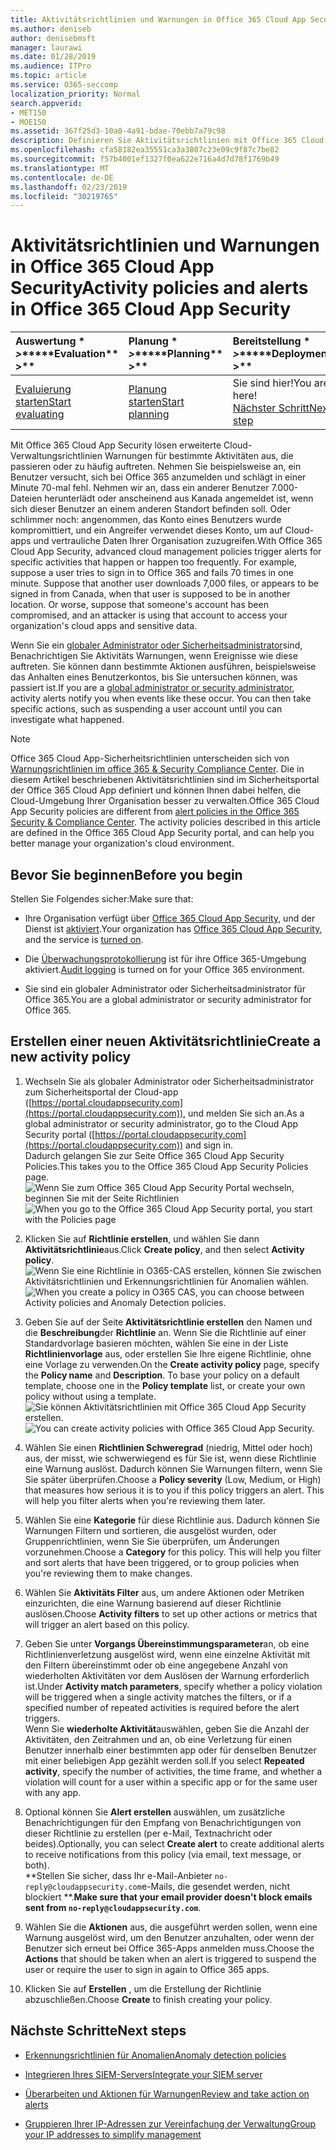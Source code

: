 ```yaml
---
title: Aktivitätsrichtlinien und Warnungen in Office 365 Cloud App Security
ms.author: deniseb
author: denisebmsft
manager: laurawi
ms.date: 01/28/2019
ms.audience: ITPro
ms.topic: article
ms.service: O365-seccomp
localization_priority: Normal
search.appverid:
- MET150
- MOE150
ms.assetid: 367f25d3-10a0-4a91-bdae-70ebb7a79c98
description: Definieren Sie Aktivitätsrichtlinien mit Office 365 Cloud App Security, um Warnungen einzurichten, die ausgelöst werden, wenn bestimmte Aktivitäten zu häufig stattfinden. Durch das Einrichten von Richtlinien zum Auslösen von Warnungen können Sie über bestimmte Aktivitäten benachrichtigt werden und diese überwachen.
ms.openlocfilehash: cfa58182ea35551ca3a3807c23e09c9f87c7be82
ms.sourcegitcommit: f57b4001ef1327f0ea622e716a4d7d78f1769b49
ms.translationtype: MT
ms.contentlocale: de-DE
ms.lasthandoff: 02/23/2019
ms.locfileid: "30219765"
---
```

# <a name="activity-policies-and-alerts-in-office-365-cloud-app-security"></a><span data-ttu-id="29e08-104">Aktivitätsrichtlinien und Warnungen in Office 365 Cloud App Security</span><span class="sxs-lookup"><span data-stu-id="29e08-104">Activity policies and alerts in Office 365 Cloud App Security</span></span>

|<span data-ttu-id="29e08-105">Auswertung \* *\>*\*</span><span class="sxs-lookup"><span data-stu-id="29e08-105">\*\*\*\*Evaluation\*\* \>\*\*</span></span>|<span data-ttu-id="29e08-106">Planung \* *\>*\*</span><span class="sxs-lookup"><span data-stu-id="29e08-106">\*\*\*\*Planning\*\* \>\*\*</span></span>|<span data-ttu-id="29e08-107">Bereitstellung \* *\>*\*</span><span class="sxs-lookup"><span data-stu-id="29e08-107">\*\*\*\*Deployment\*\* \>\*\*</span></span>|<span data-ttu-id="29e08-108">Auslastung \* \* \* \*</span><span class="sxs-lookup"><span data-stu-id="29e08-108">\*\*\*\*Utilization\*\*\*\*</span></span>|
|:-----|:-----|:-----|:-----|
|[<span data-ttu-id="29e08-109">Evaluierung starten</span><span class="sxs-lookup"><span data-stu-id="29e08-109">Start evaluating</span></span>](office-365-cas-overview.md) <br/> |[<span data-ttu-id="29e08-110">Planung starten</span><span class="sxs-lookup"><span data-stu-id="29e08-110">Start planning</span></span>](get-ready-for-office-365-cas.md) <br/> |<span data-ttu-id="29e08-111">Sie sind hier!</span><span class="sxs-lookup"><span data-stu-id="29e08-111">You are here!</span></span>  <br/> [<span data-ttu-id="29e08-112">Nächster Schritt</span><span class="sxs-lookup"><span data-stu-id="29e08-112">Next step</span></span>](anomaly-detection-policies-in-ocas.md) <br/> |[<span data-ttu-id="29e08-113">Verwendung beginnen</span><span class="sxs-lookup"><span data-stu-id="29e08-113">Start utilizing</span></span>](utilization-activities-for-ocas.md) <br/> |
   
<span data-ttu-id="29e08-p102">Mit Office 365 Cloud App Security lösen erweiterte Cloud-Verwaltungsrichtlinien Warnungen für bestimmte Aktivitäten aus, die passieren oder zu häufig auftreten. Nehmen Sie beispielsweise an, ein Benutzer versucht, sich bei Office 365 anzumelden und schlägt in einer Minute 70-mal fehl. Nehmen wir an, dass ein anderer Benutzer 7.000-Dateien herunterlädt oder anscheinend aus Kanada angemeldet ist, wenn sich dieser Benutzer an einem anderen Standort befinden soll. Oder schlimmer noch: angenommen, das Konto eines Benutzers wurde kompromittiert, und ein Angreifer verwendet dieses Konto, um auf Cloud-apps und vertrauliche Daten Ihrer Organisation zuzugreifen.</span><span class="sxs-lookup"><span data-stu-id="29e08-p102">With Office 365 Cloud App Security, advanced cloud management policies trigger alerts for specific activities that happen or happen too frequently. For example, suppose a user tries to sign in to Office 365 and fails 70 times in one minute. Suppose that another user downloads 7,000 files, or appears to be signed in from Canada, when that user is supposed to be in another location. Or worse, suppose that someone's account has been compromised, and an attacker is using that account to access your organization's cloud apps and sensitive data.</span></span>
  
<span data-ttu-id="29e08-p103">Wenn Sie ein [globaler Administrator oder Sicherheitsadministrator](permissions-in-the-security-and-compliance-center.md)sind, Benachrichtigen Sie Aktivitäts Warnungen, wenn Ereignisse wie diese auftreten. Sie können dann bestimmte Aktionen ausführen, beispielsweise das Anhalten eines Benutzerkontos, bis Sie untersuchen können, was passiert ist.</span><span class="sxs-lookup"><span data-stu-id="29e08-p103">If you are a [global administrator or security administrator](permissions-in-the-security-and-compliance-center.md), activity alerts notify you when events like these occur. You can then take specific actions, such as suspending a user account until you can investigate what happened.</span></span>
  
> [!NOTE]
> <span data-ttu-id="29e08-p104">Office 365 Cloud App-Sicherheitsrichtlinien unterscheiden sich von [Warnungsrichtlinien im office 365 &amp; Security Compliance Center](alert-policies.md). Die in diesem Artikel beschriebenen Aktivitätsrichtlinien sind im Sicherheitsportal der Office 365 Cloud App definiert und können Ihnen dabei helfen, die Cloud-Umgebung Ihrer Organisation besser zu verwalten.</span><span class="sxs-lookup"><span data-stu-id="29e08-p104">Office 365 Cloud App Security policies are different from [alert policies in the Office 365 Security &amp; Compliance Center](alert-policies.md). The activity policies described in this article are defined in the Office 365 Cloud App Security portal, and can help you better manage your organization's cloud environment.</span></span> 
  
## <a name="before-you-begin"></a><span data-ttu-id="29e08-122">Bevor Sie beginnen</span><span class="sxs-lookup"><span data-stu-id="29e08-122">Before you begin</span></span>

<span data-ttu-id="29e08-123">Stellen Sie Folgendes sicher:</span><span class="sxs-lookup"><span data-stu-id="29e08-123">Make sure that:</span></span>
  
- <span data-ttu-id="29e08-124">Ihre Organisation verfügt über [Office 365 Cloud App Security](office-365-cas-overview.md), und der Dienst ist [aktiviert](turn-on-office-365-cas.md).</span><span class="sxs-lookup"><span data-stu-id="29e08-124">Your organization has [Office 365 Cloud App Security](office-365-cas-overview.md), and the service is [turned on](turn-on-office-365-cas.md).</span></span>
    
- <span data-ttu-id="29e08-125">Die [Überwachungsprotokollierung](turn-audit-log-search-on-or-off.md) ist für ihre Office 365-Umgebung aktiviert.</span><span class="sxs-lookup"><span data-stu-id="29e08-125">[Audit logging](turn-audit-log-search-on-or-off.md) is turned on for your Office 365 environment.</span></span> 
    
- <span data-ttu-id="29e08-126">Sie sind ein globaler Administrator oder Sicherheitsadministrator für Office 365.</span><span class="sxs-lookup"><span data-stu-id="29e08-126">You are a global administrator or security administrator for Office 365.</span></span>
    
## <a name="create-a-new-activity-policy"></a><span data-ttu-id="29e08-127">Erstellen einer neuen Aktivitätsrichtlinie</span><span class="sxs-lookup"><span data-stu-id="29e08-127">Create a new activity policy</span></span>

1. <span data-ttu-id="29e08-128">Wechseln Sie als globaler Administrator oder Sicherheitsadministrator zum Sicherheitsportal der Cloud-app ([https://portal.cloudappsecurity.com](https://portal.cloudappsecurity.com)), und melden Sie sich an.</span><span class="sxs-lookup"><span data-stu-id="29e08-128">As a global administrator or security administrator, go to the Cloud App Security portal ([https://portal.cloudappsecurity.com](https://portal.cloudappsecurity.com)) and sign in.</span></span> <br><span data-ttu-id="29e08-129">Dadurch gelangen Sie zur Seite Office 365 Cloud App Security Policies.</span><span class="sxs-lookup"><span data-stu-id="29e08-129">This takes you to the Office 365 Cloud App Security Policies page.</span></span><br><span data-ttu-id="29e08-130">![Wenn Sie zum Office 365 Cloud App Security Portal wechseln, beginnen Sie mit der Seite Richtlinien](media/5cb8833c-4e08-438c-bab3-91b5106f6f3f.png)</span><span class="sxs-lookup"><span data-stu-id="29e08-130">![When you go to the Office 365 Cloud App Security portal, you start with the Policies page](media/5cb8833c-4e08-438c-bab3-91b5106f6f3f.png)</span></span>
  
2. <span data-ttu-id="29e08-131">Klicken Sie auf **Richtlinie erstellen**, und wählen Sie dann **Aktivitätsrichtlinie**aus.</span><span class="sxs-lookup"><span data-stu-id="29e08-131">Click **Create policy**, and then select **Activity policy**.</span></span><br><span data-ttu-id="29e08-132">![Wenn Sie eine Richtlinie in O365-CAS erstellen, können Sie zwischen Aktivitätsrichtlinien und Erkennungsrichtlinien für Anomalien wählen.](media/79f34535-ddf9-4a5b-a0a3-8766bf9c174c.png)</span><span class="sxs-lookup"><span data-stu-id="29e08-132">![When you create a policy in O365 CAS, you can choose between Activity policies and Anomaly Detection policies.](media/79f34535-ddf9-4a5b-a0a3-8766bf9c174c.png)</span></span>
  
3. <span data-ttu-id="29e08-p105">Geben Sie auf der Seite **Aktivitätsrichtlinie erstellen** den Namen und die **Beschreibung**der **Richtlinie** an. Wenn Sie die Richtlinie auf einer Standardvorlage basieren möchten, wählen Sie eine in der Liste **Richtlinienvorlage** aus, oder erstellen Sie Ihre eigene Richtlinie, ohne eine Vorlage zu verwenden.</span><span class="sxs-lookup"><span data-stu-id="29e08-p105">On the **Create activity policy** page, specify the **Policy name** and **Description**. To base your policy on a default template, choose one in the **Policy template** list, or create your own policy without using a template.</span></span><br><span data-ttu-id="29e08-135">![Sie können Aktivitätsrichtlinien mit Office 365 Cloud App Security erstellen.](media/4083a76f-7074-4d6a-8200-6d76d49259d7.png)</span><span class="sxs-lookup"><span data-stu-id="29e08-135">![You can create activity policies with Office 365 Cloud App Security.](media/4083a76f-7074-4d6a-8200-6d76d49259d7.png)</span></span>
  
4. <span data-ttu-id="29e08-p106">Wählen Sie einen **Richtlinien Schweregrad** (niedrig, Mittel oder hoch) aus, der misst, wie schwerwiegend es für Sie ist, wenn diese Richtlinie eine Warnung auslöst. Dadurch können Sie Warnungen filtern, wenn Sie Sie später überprüfen.</span><span class="sxs-lookup"><span data-stu-id="29e08-p106">Choose a **Policy severity** (Low, Medium, or High) that measures how serious it is to you if this policy triggers an alert. This will help you filter alerts when you're reviewing them later.</span></span> 
    
5. <span data-ttu-id="29e08-p107">Wählen Sie eine **Kategorie** für diese Richtlinie aus. Dadurch können Sie Warnungen Filtern und sortieren, die ausgelöst wurden, oder Gruppenrichtlinien, wenn Sie Sie überprüfen, um Änderungen vorzunehmen.</span><span class="sxs-lookup"><span data-stu-id="29e08-p107">Choose a **Category** for this policy. This will help you filter and sort alerts that have been triggered, or to group policies when you're reviewing them to make changes.</span></span> 
    
6. <span data-ttu-id="29e08-140">Wählen Sie **Aktivitäts Filter** aus, um andere Aktionen oder Metriken einzurichten, die eine Warnung basierend auf dieser Richtlinie auslösen.</span><span class="sxs-lookup"><span data-stu-id="29e08-140">Choose **Activity filters** to set up other actions or metrics that will trigger an alert based on this policy.</span></span> 
    
7. <span data-ttu-id="29e08-141">Geben Sie unter **Vorgangs Übereinstimmungsparameter**an, ob eine Richtlinienverletzung ausgelöst wird, wenn eine einzelne Aktivität mit den Filtern übereinstimmt oder ob eine angegebene Anzahl von wiederholten Aktivitäten vor dem Auslösen der Warnung erforderlich ist.</span><span class="sxs-lookup"><span data-stu-id="29e08-141">Under **Activity match parameters**, specify whether a policy violation will be triggered when a single activity matches the filters, or if a specified number of repeated activities is required before the alert triggers.</span></span><br><span data-ttu-id="29e08-142">Wenn Sie **wiederholte Aktivität**auswählen, geben Sie die Anzahl der Aktivitäten, den Zeitrahmen und an, ob eine Verletzung für einen Benutzer innerhalb einer bestimmten app oder für denselben Benutzer mit einer beliebigen App gezählt werden soll.</span><span class="sxs-lookup"><span data-stu-id="29e08-142">If you select **Repeated activity**, specify the number of activities, the time frame, and whether a violation will count for a user within a specific app or for the same user with any app.</span></span>
    
8. <span data-ttu-id="29e08-143">Optional können Sie **Alert erstellen** auswählen, um zusätzliche Benachrichtigungen für den Empfang von Benachrichtigungen von dieser Richtlinie zu erstellen (per e-Mail, Textnachricht oder beides).</span><span class="sxs-lookup"><span data-stu-id="29e08-143">Optionally, you can select **Create alert** to create additional alerts to receive notifications from this policy (via email, text message, or both).</span></span><br><span data-ttu-id="29e08-144">\*\*Stellen Sie sicher, dass Ihr e-Mail-Anbieter `no-reply@cloudappsecurity.com`e-Mails, die gesendet werden, nicht blockiert \*\*.</span><span class="sxs-lookup"><span data-stu-id="29e08-144">**Make sure that your email provider doesn't block emails sent from `no-reply@cloudappsecurity.com`**.</span></span> 
  
9. <span data-ttu-id="29e08-145">Wählen Sie die **Aktionen** aus, die ausgeführt werden sollen, wenn eine Warnung ausgelöst wird, um den Benutzer anzuhalten, oder wenn der Benutzer sich erneut bei Office 365-Apps anmelden muss.</span><span class="sxs-lookup"><span data-stu-id="29e08-145">Choose the **Actions** that should be taken when an alert is triggered to suspend the user or require the user to sign in again to Office 365 apps.</span></span> 
    
10. <span data-ttu-id="29e08-146">Klicken Sie auf **Erstellen** , um die Erstellung der Richtlinie abzuschließen.</span><span class="sxs-lookup"><span data-stu-id="29e08-146">Choose **Create** to finish creating your policy.</span></span> 
    
## <a name="next-steps"></a><span data-ttu-id="29e08-147">Nächste Schritte</span><span class="sxs-lookup"><span data-stu-id="29e08-147">Next steps</span></span>

- [<span data-ttu-id="29e08-148">Erkennungsrichtlinien für Anomalien</span><span class="sxs-lookup"><span data-stu-id="29e08-148">Anomaly detection policies</span></span>](anomaly-detection-policies-in-ocas.md)
    
- [<span data-ttu-id="29e08-149">Integrieren Ihres SIEM-Servers</span><span class="sxs-lookup"><span data-stu-id="29e08-149">Integrate your SIEM server</span></span>](integrate-your-siem-server-with-office-365-cas.md)
    
- [<span data-ttu-id="29e08-150">Überarbeiten und Aktionen für Warnungen</span><span class="sxs-lookup"><span data-stu-id="29e08-150">Review and take action on alerts</span></span>](review-office-365-cas-alerts.md)
    
- [<span data-ttu-id="29e08-151">Gruppieren Ihrer IP-Adressen zur Vereinfachung der Verwaltung</span><span class="sxs-lookup"><span data-stu-id="29e08-151">Group your IP addresses to simplify management</span></span>](group-your-ip-addresses-in-ocas.md)
    

